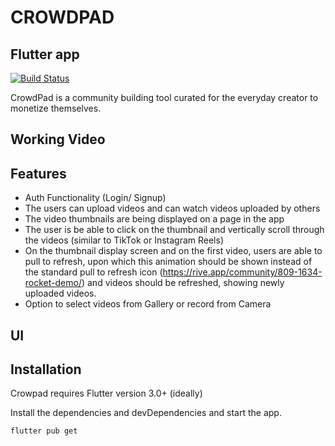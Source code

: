 # CROWDPAD
## Flutter app

[![Build Status](https://travis-ci.org/joemccann/dillinger.svg?branch=master)](https://travis-ci.org/joemccann/dillinger)

CrowdPad is a community building tool curated for the everyday creator to monetize themselves.

## Working Video

## Features

- Auth Functionality (Login/ Signup)
- The users can upload videos and can watch videos uploaded by others
- The video thumbnails are being displayed on a page in the app
- The user is be able to click on the thumbnail and vertically scroll through the videos (similar to TikTok or Instagram Reels)
- On the thumbnail display screen and on the first video, users are able to pull to refresh, upon which this animation should be shown instead of the standard pull to refresh icon (https://rive.app/community/809-1634-rocket-demo/) and videos should be refreshed, showing newly uploaded videos.
- Option to select videos from Gallery or record from Camera



## UI



## Installation

Crowpad requires Flutter version 3.0+ (ideally)

Install the dependencies and devDependencies and start the app.

```sh
flutter pub get
```


